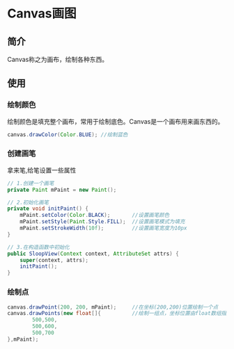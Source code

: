 # Canvas画图

## 简介

Canvas称之为画布，绘制各种东西。

## 使用

### 绘制颜色

绘制颜色是填充整个画布，常用于绘制底色。Canvas是一个画布用来画东西的。

```java
canvas.drawColor(Color.BLUE); //绘制蓝色
```

### 创建画笔

拿来笔,给笔设置一些属性

```java
// 1.创建一个画笔
private Paint mPaint = new Paint();

// 2.初始化画笔
private void initPaint() {
    mPaint.setColor(Color.BLACK);       //设置画笔颜色
    mPaint.setStyle(Paint.Style.FILL);  //设置画笔模式为填充
    mPaint.setStrokeWidth(10f);         //设置画笔宽度为10px
}

// 3.在构造函数中初始化
public SloopView(Context context, AttributeSet attrs) {
    super(context, attrs);
    initPaint();
}
```

### 绘制点

```java
canvas.drawPoint(200, 200, mPaint);     //在坐标(200,200)位置绘制一个点
canvas.drawPoints(new float[]{          //绘制一组点，坐标位置由float数组指定
        500,500,
        500,600,
        500,700
},mPaint);
```